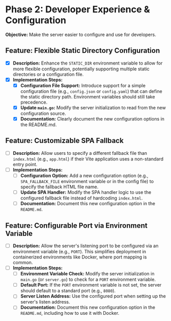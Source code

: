 # Phase 2: Developer Experience & Configuration

**Objective:** Make the server easier to configure and use for developers.

## Feature: Flexible Static Directory Configuration

- [x] **Description:** Enhance the `STATIC_DIR` environment variable to allow for more flexible configuration, potentially supporting multiple static directories or a configuration file.
- [x] **Implementation Steps:**
    - [x] **Configuration File Support:** Introduce support for a simple configuration file (e.g., `config.json` or `config.yaml`) that can define the static directory path. Environment variables should still take precedence.
    - [x] **Update `main.go`:** Modify the server initialization to read from the new configuration source.
    - [x] **Documentation:** Clearly document the new configuration options in the README.md.

## Feature: Customizable SPA Fallback

- [ ] **Description:** Allow users to specify a different fallback file than `index.html` (e.g., `app.html`) if their Vite application uses a non-standard entry point.
- [ ] **Implementation Steps:**
    - [ ] **Configuration Option:** Add a new configuration option (e.g., `SPA_FALLBACK_FILE` environment variable or in the config file) to specify the fallback HTML file name.
    - [ ] **Update SPA Handler:** Modify the SPA handler logic to use the configured fallback file instead of hardcoding `index.html`.
    - [ ] **Documentation:** Document this new configuration option in the `README.md`.

## Feature: Configurable Port via Environment Variable

- [ ] **Description:** Allow the server's listening port to be configured via an environment variable (e.g., `PORT`). This simplifies deployment in containerized environments like Docker, where port mapping is common.
- [ ] **Implementation Steps:**
    - [ ] **Environment Variable Check:** Modify the server initialization in `main.go` (or `server.go`) to check for a `PORT` environment variable.
    - [ ] **Default Port:** If the `PORT` environment variable is not set, the server should default to a standard port (e.g., `8080`).
    - [ ] **Server Listen Address:** Use the configured port when setting up the server's listen address.
    - [ ] **Documentation:** Document this new configuration option in the `README.md`, including how to use it with Docker.
